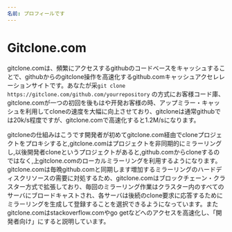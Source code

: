 ```yaml
---
名前: プロフィールです
---
```


# Gitclone.com

​gitclone.comは、頻繁にアクセスするgithubのコードベースをキャッシュすることで、githubからのgitclone操作を高速化するgithub.comキャッシュアクセレレーションサイトです。あなたが采`git clone https://gitclone.com/github.com/yourrepository` の方式にお客様コード庫、gitclone.comが一つの初回を後もはや开発お客様の時、アップミラー・キャッシュを利用してcloneの速度を大幅に向上させており、gitcloneは通常githubでは20k/s程度ですが、gitclone.comで高速化すると1.2M/sになります。

​gitcloneの仕組みはこうです開発者が初めてgitclone.com経由でcloneプロジェクトをプロキシすると,gitclone.comはプロジェクトを非同期的にミラーリングし,以後開発者cloneというプロジェクトがあると,github.comからcloneするのではなく,上gitclone.comのローカルミラーリングを利用するようになります。gitclone.comは毎晩github.comと同期します増加するミラーリングのハードディスクリソースの需要に対処するため、gitclone.comはブロックチェーン・クラスター方式で拡張しており、毎回のミラーリング作業はクラスター内のすべてのサーバにブロードキャストされ、各サーバは後続のclone要求に応答するためにミラーリングを生成して登録することを選択できるようになっています。またgitclone.comはstackoverflow.comやgo getなどへのアクセスを高速化し、「開発者向け」にすると説明しています。